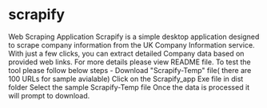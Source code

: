 # scrapify
Web Scraping Application
Scrapify is a simple desktop application designed to scrape company information from the UK Company Information service. With just a few clicks, you can extract detailed Company data based on provided web links.
For more details please view README file.
To test the tool please follow below steps - 
  Download "Scrapify-Temp" file( there are 100 URLs for sample avialable)
  Click on the Scrapify_app Exe file in dist folder
  Select the sample Scrapify-Temp file
  Once the data is processed it will prompt to download.
  
  
